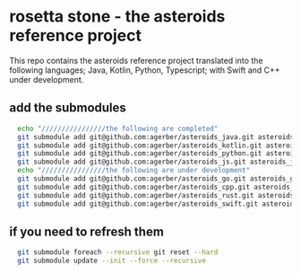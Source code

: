 
# rosetta stone - the asteroids reference project
This repo contains the asteroids reference project translated into the following languages; Java, Kotlin, Python, 
Typescript; with Swift and C++ under development. 

## add the submodules
```bash
  echo "////////////////the following are completed"
  git submodule add git@github.com:agerber/asteroids_java.git asteroids_java
  git submodule add git@github.com:agerber/asteroids_kotlin.git asteroids_kotlin
  git submodule add git@github.com:agerber/asteroids_python.git asteroids_python
  git submodule add git@github.com:agerber/asteroids_js.git asteroids_js
  echo "////////////////the following are under development"
  git submodule add git@github.com:agerber/asteroids_go.git asteroids_go
  git submodule add git@github.com:agerber/asteroids_cpp.git asteroids_cpp
  git submodule add git@github.com:agerber/asteroids_rust.git asteroids_rust
  git submodule add git@github.com:agerber/asteroids_swift.git asteroids_swift

```

## if you need to refresh them
```bash
  git submodule foreach --recursive git reset --hard
  git submodule update --init --force --recursive
```
